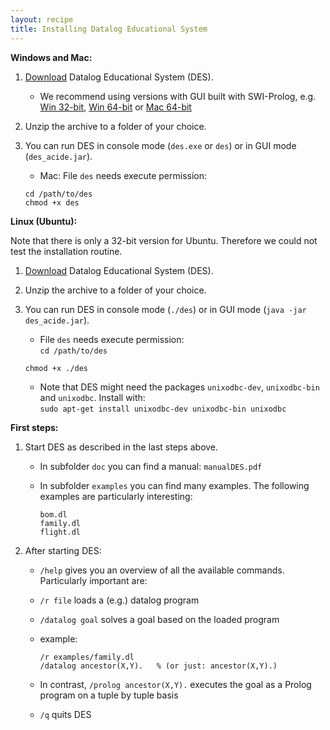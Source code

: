 ```yaml
---
layout: recipe
title: Installing Datalog Educational System
---
```


**Windows and Mac:**

1. [Download](http://www.fdi.ucm.es/profesor/fernan/des/html/download.html) Datalog Educational System (DES).

   * We recommend using versions with GUI built with SWI-Prolog, e.g. [Win 32-bit](http://sourceforge.net/projects/des/files/des/des3.8/DES3.8ACIDE0.16Windows32SWI.zip/download?use_mirror=netcologne&download=), [Win 64-bit](http://sourceforge.net/projects/des/files/des/des3.8/DES3.8ACIDE0.16Windows64SWI.zip/download?use_mirror=heanet&download=) or [Mac 64-bit](http://sourceforge.net/projects/des/files/des/des3.8/DES3.8ACIDE0.16MacOSX64SWI.zip/download?use_mirror=heanet&download=)
   
2. Unzip the archive to a folder of your choice.

3. You can run DES in console mode (`des.exe` or `des`) or in GUI mode (`des_acide.jar`).

   * Mac: File `des` needs execute permission:  
    ```
    cd /path/to/des
    chmod +x des
    ```
    
**Linux (Ubuntu):**

Note that there is only a 32-bit version for Ubuntu. Therefore we could not test the installation routine.

1. [Download](http://prdownloads.sourceforge.net/des/DES3.11ACIDE0.16Linux32SICStus.zip?download) Datalog Educational System (DES).

2. Unzip the archive to a folder of your choice.

3. You can run DES in console mode (`./des`) or in GUI mode (`java -jar des_acide.jar`).

   * File `des` needs execute permission:  
    `cd /path/to/des`
    
    `chmod +x ./des`

   * Note that DES might need the packages `unixodbc-dev`, `unixodbc-bin` and `unixodbc`. Install with:  
   `sudo apt-get install unixodbc-dev unixodbc-bin unixodbc`

**First steps:**

1. Start DES as described in the last steps above.
 
    * In subfolder `doc` you can find a manual: `manualDES.pdf`
 
    * In subfolder `examples` you can find many examples. The following examples are particularly interesting: 
      ```
      bom.dl
      family.dl
      flight.dl
      ```

2. After starting DES: 
    * `/help` gives you an overview of all the available commands. Particularly important are:
    * `/r file`         loads a (e.g.) datalog program
    * `/datalog goal`   solves a goal based on the loaded program

    * example:
      ```
      /r examples/family.dl
      /datalog ancestor(X,Y).   % (or just: ancestor(X,Y).)
      ```
    
    * In contrast, `/prolog ancestor(X,Y).` executes the goal as a Prolog program on a tuple by tuple basis
    
    * `/q`              quits DES

